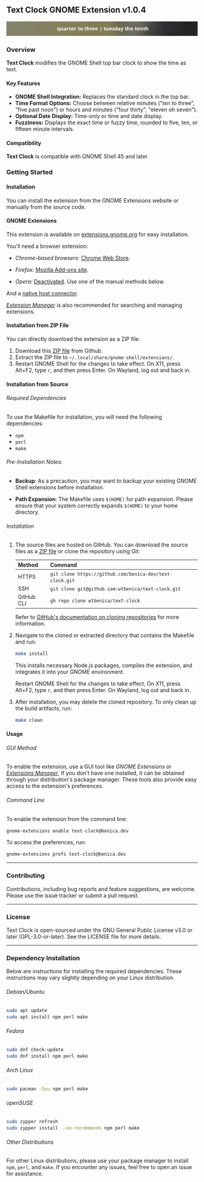 ## Text Clock GNOME Extension v1.0.4

![Screenshot of Text Clock](media/screenshot.png 'Screenshot of Text Clock Extension')

### Overview

**Text Clock** modifies the GNOME Shell top bar clock to show the time as text.

#### Key Features

- **GNOME Shell Integration:** Replaces the standard clock in the top bar.
- **Time Format Options:** Choose between relative minutes ("ten to three", "five past noon") or hours and minutes ("four thirty", "eleven oh seven").
- **Optional Date Display:** Time-only or time and date display.
- **Fuzziness:** Displays the exact time or fuzzy time, rounded to five, ten, or fifteen minute intervals.

#### Compatibility

**Text Clock** is compatible with GNOME Shell 45 and later.

### Getting Started

#### Installation

You can install the extension from the GNOME Extensions website or manually from the source code.

#### GNOME Extensions

This extension is available on [extensions.gnome.org](https://extensions.gnome.org/extension/7186/text-clock/) for easy installation.

You'll need a browser extension:

- _Chrome-based browsers:_ [Chrome Web Store](https://chrome.google.com/webstore/detail/gnome-shell-integration/gphhapmejobijbbhgpjhcjognlahblep).

- _Firefox:_ [Mozilla Add-ons site](https://addons.mozilla.org/firefox/addon/gnome-shell-integration/).

- _Opera:_ [Deactivated](https://gnome.pages.gitlab.gnome.org/gnome-browser-integration/images/opera-conversation.png). Use one of the manual methods below.

And a [native host connector](https://gnome.pages.gitlab.gnome.org/gnome-browser-integration/pages/installation-guide.html).

[_Extension Manager_](https://github.com/mjakeman/extension-manager) is also recommended for searching and managing extensions.

#### Installation from ZIP File

You can directly download the extension as a ZIP file:

1. Download this [ZIP file](https://github.com/wtbenica/text-clock/releases/download/v1.0.4/text-clock@benica.dev.zip) from Github.
2. Extract the ZIP file to `~/.local/share/gnome-shell/extensions/`.
3. Restart GNOME Shell for the changes to take effect. On X11, press Alt+F2, type `r`, and then press Enter. On Wayland, log out and back in.

#### Installation from Source

###### Required Dependencies

To use the Makefile for installation, you will need the following dependencies:

- `npm`
- `perl`
- `make`

###### Pre-Installation Notes:

- **Backup**: As a precaution, you may want to backup your existing GNOME Shell extensions before installation.

- **Path Expansion**: The Makefile uses `$(HOME)` for path expansion. Please ensure that your system correctly expands `$(HOME)` to your home directory.

###### Installation

1. The source files are hosted on GitHub. You can download the source files as a [ZIP file](https://github.com/wtbenica/text-clock/archive/refs/tags/v1.0.4.zip) or clone the repository using Git:

   | Method     | Command                                                  |
   | ---------- | -------------------------------------------------------- |
   | HTTPS      | `git clone https://github.com/benica-dev/text-clock.git` |
   | SSH        | `git clone git@github.com:wtbenica/text-clock.git`       |
   | GitHub CLI | `gh repo clone wtbenica/text-clock`                      |

   Refer to [GitHub's documentation on cloning repositories](https://docs.github.com/en/get-started/getting-started-with-git/about-remote-repositories) for more information.

2. Navigate to the cloned or extracted directory that contains the Makefile and run:

   ```bash
   make install
   ```

   This installs necessary Node.js packages, compiles the extension, and integrates it into your GNOME environment.

   Restart GNOME Shell for the changes to take effect, On X11, press Alt+F2, type `r`, and then press Enter. On Wayland, log out and back in.

3. After installation, you may delete the cloned repository. To only clean up the build artifacts, run:
   ```bash
   make clean
   ```

#### Usage

###### GUI Method

To enable the extension, use a GUI tool like _GNOME Extensions_ or [_Extensions Manager_](https://github.com/mjakeman/extension-manager), If you don't have one installed, it can be obtained through your distribution's package manager. These tools also provide easy access to the extension's preferences.

###### Command Line

To enable the extension from the command line:

```bash
gnome-extensions enable text-clock@benica.dev
```

To access the preferences, run:

```bash
gnome-extensions prefs text-clock@benica.dev
```

---

### Contributing

Contributions, including bug reports and feature suggestions, are welcome. Please use the issue tracker or submit a pull request.

---

### License

Text Clock is open-sourced under the GNU General Public License v3.0 or later (GPL-3.0-or-later). See the LICENSE file for more details.

---

### Dependency Installation

Below are instructions for installing the required dependencies. These instructions may vary slightly depending on your Linux distribution.

###### Debian/Ubuntu

```bash
sudo apt update
sudo apt install npm perl make
```

###### Fedora

```bash
sudo dnf check-update
sudo dnf install npm perl make
```

###### Arch Linux

```bash
sudo pacman -Syu npm perl make
```

###### openSUSE

```bash
sudo zypper refresh
sudo zypper install --no-recommends npm perl make
```

###### Other Distributions

For other Linux distributions, please use your package manager to install `npm`, `perl`, and `make`. If you encounter any issues, feel free to open an issue for assistance.
